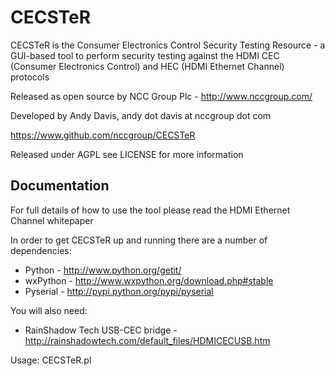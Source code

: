 CECSTeR
=======
CECSTeR is the Consumer Electronics Control Security Testing Resource - a GUI-based tool to perform security testing against the HDMI CEC (Consumer Electronics Control) and HEC (HDMI Ethernet Channel) protocols

Released as open source by NCC Group Plc - http://www.nccgroup.com/

Developed by Andy Davis, andy dot davis at nccgroup dot com

https://www.github.com/nccgroup/CECSTeR

Released under AGPL see LICENSE for more information

## Documentation

For full details of how to use the tool please read the HDMI Ethernet Channel whitepaper

In order to get CECSTeR up and running there are a number of dependencies:

- Python - http://www.python.org/getit/
- wxPython - http://www.wxpython.org/download.php#stable
- Pyserial - http://pypi.python.org/pypi/pyserial

You will also need:

- RainShadow Tech USB-CEC bridge - http://rainshadowtech.com/default_files/HDMICECUSB.htm

Usage: CECSTeR.pl <COM port>

